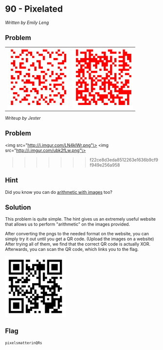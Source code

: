 # 90 - Pixelated

*Written by Emily Leng*

## Problem

<table align="center" border="0" cellpadding="1" cellspacing="1" style="width:500px"><tbody><tr><td><img alt="" src="1.png" style="height:200px; width:200px"></td><td><img alt="" src="2.png" style="height:200px; width:200px"></td></tr></tbody></table>

*Writeup by Jester*

## Problem

<img src="http://i.imgur.com/LN4klWr.png"\>      <img src="http://i.imgur.com/ubk2fLw.png"\>
>>>>>>> f22ce8d3eda8512263e1636b9cf9f949e256a958

## Hint

Did you know you can do [arithmetic with images](http://homepages.inf.ed.ac.uk/rbf/HIPR2/arthops.htm) too?

## Solution


This problem is quite simple. The hint gives us an extremely useful website that allows us to perform "arithmetic" on the images provided. 

After converting the pngs to the needed format on the website, you can simply try it out until you get a QR code. (Upload the images on a website) After trying all of them, we find that the correct QR code is actually XOR. Afterwards, you can scan the QR code, which links you to the flag.

<img alt="" src="completed.png" style="height:200px; width:200px">

## Flag

`pixelsmatterinQRs`